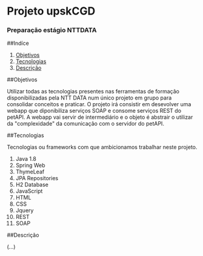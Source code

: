 # Projeto upskCGD 
### Preparação estágio NTTDATA

##Indíce

1. [Objetivos](#Objetivos)
2. [Tecnologias](#Tecnologias)
3. [Descrição](#Descrição)


##Objetivos

Utilizar todas as tecnologias presentes nas ferramentas de formação disponibilizadas pela NTT DATA num único projeto em grupo para consolidar conceitos e praticar. O projeto irá consistir em desevolver uma webapp que diponibiliza serviços SOAP e consome serviços REST do petAPI. A webapp vai servir de intermediário e o objeto é abstrair o utilizar da "complexidade" da comunicação com o servidor do petAPI.

##Tecnologias 

Tecnologias ou frameworks com que ambicionamos trabalhar neste projeto.

1. Java 1.8
2. Spring Web
3. ThymeLeaf
4. JPA Repositories
5. H2 Database
6. JavaScript
7. HTML
8. CSS
9. Jquery
10. REST
11. SOAP

##Descrição




(...)
